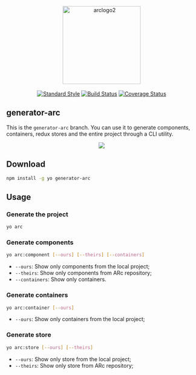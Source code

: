 <p align="center">
  <img width="206" alt="arclogo2" src="https://cloud.githubusercontent.com/assets/3068563/19498653/f9b73170-9570-11e6-9183-61dce798abab.png"><br><br>
  <a href="http://standardjs.com"><img src="https://img.shields.io/badge/code%20style-standard-brightgreen.svg?style=flat-square" alt="Standard Style" /></a>
  <a href="https://travis-ci.org/diegohaz/arc"><img src="https://img.shields.io/travis/diegohaz/arc/generator-arc.svg?style=flat-square" alt="Build Status" /></a>
  <a href="https://codecov.io/gh/diegohaz/arc/branch/generator-arc"><img src="https://img.shields.io/codecov/c/github/diegohaz/arc/generator-arc.svg?style=flat-square" alt="Coverage Status" /></a>
</p>

## generator-arc

This is the `generator-arc` branch. You can use it to generate components, containers, redux stores and the entire project through a CLI utility.

<p align="center"><img src="https://cloud.githubusercontent.com/assets/3068563/21744321/3e366fd2-d4fa-11e6-8262-c5bba9fc4b26.gif"></p>

## Download

```sh
npm install -g yo generator-arc
```

## Usage

### Generate the project

```sh
yo arc
```

### Generate components

```sh
yo arc:component [--ours] [--theirs] [--containers]
```

- `--ours`: Show only components from the local project;
- `--theirs`: Show only components from ARc repository;
- `--containers`: Show only containers.

### Generate containers

```sh
yo arc:container [--ours]
```

- `--ours`: Show only containers from the local project;

### Generate store

```sh
yo arc:store [--ours] [--theirs]
```

- `--ours`: Show only store from the local project;
- `--theirs`: Show only store from ARc repository;
